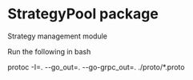 # StrategyPool package
Strategy management module

Run the following in bash

protoc -I=. --go_out=. --go-grpc_out=.  ./proto/*.proto